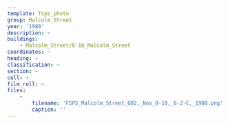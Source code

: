```yaml
---
template: fsps_photo
group: Malcolm_Street
year: '1980'
description: ~
buildings:
    - Malcolm_Street/8-10_Malcolm_Street
coordinates: ~
heading: ~
classification: ~
section: ~
cell: ~
film_roll: ~
files:
    -
        filename: 'FSPS_Malcolm_Street_002,_Nos_8-10,_6-2-C,_1980.png'
        caption: ''
---
```

